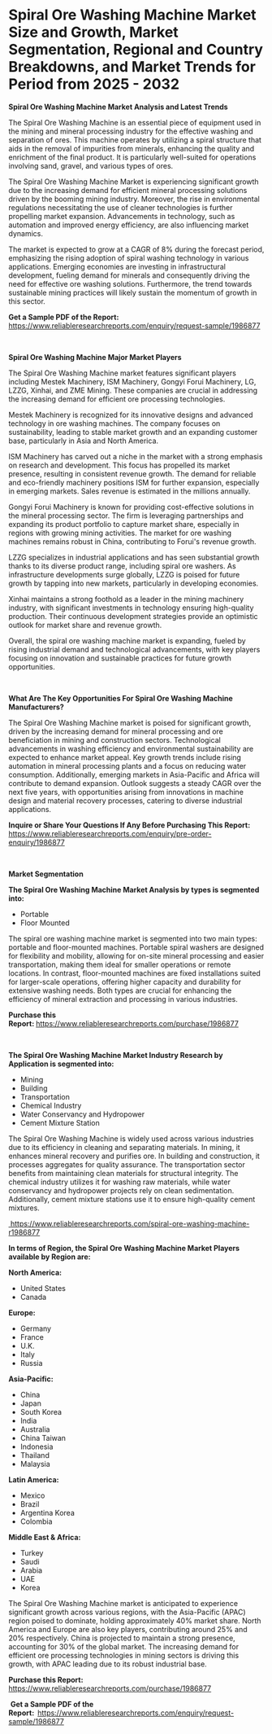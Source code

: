 <p><h1>Spiral Ore Washing Machine Market Size and Growth, Market Segmentation, Regional and Country Breakdowns, and Market Trends for Period from 2025 -  2032</h1></p><p><strong>Spiral Ore Washing Machine Market Analysis and Latest Trends</strong></p>
<p><p>The Spiral Ore Washing Machine is an essential piece of equipment used in the mining and mineral processing industry for the effective washing and separation of ores. This machine operates by utilizing a spiral structure that aids in the removal of impurities from minerals, enhancing the quality and enrichment of the final product. It is particularly well-suited for operations involving sand, gravel, and various types of ores.</p><p>The Spiral Ore Washing Machine Market is experiencing significant growth due to the increasing demand for efficient mineral processing solutions driven by the booming mining industry. Moreover, the rise in environmental regulations necessitating the use of cleaner technologies is further propelling market expansion. Advancements in technology, such as automation and improved energy efficiency, are also influencing market dynamics.</p><p>The market is expected to grow at a CAGR of 8% during the forecast period, emphasizing the rising adoption of spiral washing technology in various applications. Emerging economies are investing in infrastructural development, fueling demand for minerals and consequently driving the need for effective ore washing solutions. Furthermore, the trend towards sustainable mining practices will likely sustain the momentum of growth in this sector.</p></p>
<p><strong>Get a Sample PDF of the Report:&nbsp;</strong> <a href="https://www.reliableresearchreports.com/enquiry/request-sample/1986877?utm_campaign=9&utm_medium=2&utm_source=Github&utm_content=ia&utm_term=16042025&utm_id=spiral-ore-washing-machine">https://www.reliableresearchreports.com/enquiry/request-sample/1986877</a></p>
<p>&nbsp;</p>
<p><strong>Spiral Ore Washing Machine Major Market Players</strong></p>
<p><p>The Spiral Ore Washing Machine market features significant players including Mestek Machinery, ISM Machinery, Gongyi Forui Machinery, LG, LZZG, Xinhai, and ZME Mining. These companies are crucial in addressing the increasing demand for efficient ore processing technologies.</p><p>Mestek Machinery is recognized for its innovative designs and advanced technology in ore washing machines. The company focuses on sustainability, leading to stable market growth and an expanding customer base, particularly in Asia and North America. </p><p>ISM Machinery has carved out a niche in the market with a strong emphasis on research and development. This focus has propelled its market presence, resulting in consistent revenue growth. The demand for reliable and eco-friendly machinery positions ISM for further expansion, especially in emerging markets. Sales revenue is estimated in the millions annually.</p><p>Gongyi Forui Machinery is known for providing cost-effective solutions in the mineral processing sector. The firm is leveraging partnerships and expanding its product portfolio to capture market share, especially in regions with growing mining activities. The market for ore washing machines remains robust in China, contributing to Forui's revenue growth.</p><p>LZZG specializes in industrial applications and has seen substantial growth thanks to its diverse product range, including spiral ore washers. As infrastructure developments surge globally, LZZG is poised for future growth by tapping into new markets, particularly in developing economies.</p><p>Xinhai maintains a strong foothold as a leader in the mining machinery industry, with significant investments in technology ensuring high-quality production. Their continuous development strategies provide an optimistic outlook for market share and revenue growth.</p><p>Overall, the spiral ore washing machine market is expanding, fueled by rising industrial demand and technological advancements, with key players focusing on innovation and sustainable practices for future growth opportunities.</p></p>
<p>&nbsp;</p>
<p><strong>What Are The Key Opportunities For Spiral Ore Washing Machine Manufacturers?</strong></p>
<p><p>The Spiral Ore Washing Machine market is poised for significant growth, driven by the increasing demand for mineral processing and ore beneficiation in mining and construction sectors. Technological advancements in washing efficiency and environmental sustainability are expected to enhance market appeal. Key growth trends include rising automation in mineral processing plants and a focus on reducing water consumption. Additionally, emerging markets in Asia-Pacific and Africa will contribute to demand expansion. Outlook suggests a steady CAGR over the next five years, with opportunities arising from innovations in machine design and material recovery processes, catering to diverse industrial applications.</p></p>
<p><strong>Inquire or Share Your Questions If Any Before Purchasing This Report:</strong> <a href="https://www.reliableresearchreports.com/enquiry/pre-order-enquiry/1986877?utm_campaign=9&utm_medium=2&utm_source=Github&utm_content=ia&utm_term=16042025&utm_id=spiral-ore-washing-machine">https://www.reliableresearchreports.com/enquiry/pre-order-enquiry/1986877</a></p>
<p>&nbsp;</p>
<p><strong>Market Segmentation</strong></p>
<p><strong>The Spiral Ore Washing Machine Market Analysis by types is segmented into:</strong></p>
<p><ul><li>Portable</li><li>Floor Mounted</li></ul></p>
<p><p>The spiral ore washing machine market is segmented into two main types: portable and floor-mounted machines. Portable spiral washers are designed for flexibility and mobility, allowing for on-site mineral processing and easier transportation, making them ideal for smaller operations or remote locations. In contrast, floor-mounted machines are fixed installations suited for larger-scale operations, offering higher capacity and durability for extensive washing needs. Both types are crucial for enhancing the efficiency of mineral extraction and processing in various industries.</p></p>
<p><strong>Purchase this Report:&nbsp;</strong><a href="https://www.reliableresearchreports.com/purchase/1986877?utm_campaign=9&utm_medium=2&utm_source=Github&utm_content=ia&utm_term=16042025&utm_id=spiral-ore-washing-machine">https://www.reliableresearchreports.com/purchase/1986877</a></p>
<p>&nbsp;</p>
<p><strong>The Spiral Ore Washing Machine Market Industry Research by Application is segmented into:</strong></p>
<p><ul><li>Mining</li><li>Building</li><li>Transportation</li><li>Chemical Industry</li><li>Water Conservancy and Hydropower</li><li>Cement Mixture Station</li></ul></p>
<p><p>The Spiral Ore Washing Machine is widely used across various industries due to its efficiency in cleaning and separating materials. In mining, it enhances mineral recovery and purifies ore. In building and construction, it processes aggregates for quality assurance. The transportation sector benefits from maintaining clean materials for structural integrity. The chemical industry utilizes it for washing raw materials, while water conservancy and hydropower projects rely on clean sedimentation. Additionally, cement mixture stations use it to ensure high-quality cement mixtures.</p></p>
<p><a href="https://www.reliableresearchreports.com/spiral-ore-washing-machine-r1986877?utm_campaign=9&utm_medium=2&utm_source=Github&utm_content=ia&utm_term=16042025&utm_id=spiral-ore-washing-machine">&nbsp;https://www.reliableresearchreports.com/spiral-ore-washing-machine-r1986877</a></p>
<p><strong>In terms of Region, the Spiral Ore Washing Machine Market Players available by Region are:</strong></p>
<p>
    <p> <strong> North America: </strong>
        <ul>
            <li>United States</li>
            <li>Canada</li>
        </ul>
        </p> 
    <p> <strong> Europe: </strong>
        <ul>
            <li>Germany</li>
            <li>France</li>
            <li>U.K.</li>
            <li>Italy</li>
            <li>Russia</li>
        </ul>
        </p> 
    <p> <strong> Asia-Pacific: </strong>
        <ul>
            <li>China</li>
            <li>Japan</li>
            <li>South Korea</li>
            <li>India</li>
            <li>Australia</li>
            <li>China Taiwan</li>
            <li>Indonesia</li>
            <li>Thailand</li>
            <li>Malaysia</li>
        </ul>
        </p> 
    <p> <strong> Latin America: </strong>
        <ul>
            <li>Mexico</li>
            <li>Brazil</li>
            <li>Argentina Korea</li>
            <li>Colombia</li>
        </ul>
        </p> 
    <p> <strong> Middle East & Africa: </strong>
        <ul>
            <li>Turkey</li>
            <li>Saudi</li>
            <li>Arabia</li>
            <li>UAE</li>
            <li>Korea</li>
        </ul>
    </p>
    </p>
<p><p>The Spiral Ore Washing Machine market is anticipated to experience significant growth across various regions, with the Asia-Pacific (APAC) region poised to dominate, holding approximately 40% market share. North America and Europe are also key players, contributing around 25% and 20% respectively. China is projected to maintain a strong presence, accounting for 30% of the global market. The increasing demand for efficient ore processing technologies in mining sectors is driving this growth, with APAC leading due to its robust industrial base.</p></p>
<p><strong>Purchase this Report: </strong><a href="https://www.reliableresearchreports.com/purchase/1986877?utm_campaign=9&utm_medium=2&utm_source=Github&utm_content=ia&utm_term=16042025&utm_id=spiral-ore-washing-machine">https://www.reliableresearchreports.com/purchase/1986877</a></p>
<p>&nbsp;<strong>Get a Sample PDF of the Report:&nbsp;&nbsp;</strong><a href="https://www.reliableresearchreports.com/enquiry/request-sample/1986877?utm_campaign=9&utm_medium=2&utm_source=Github&utm_content=ia&utm_term=16042025&utm_id=spiral-ore-washing-machine">https://www.reliableresearchreports.com/enquiry/request-sample/1986877</a></p>
<p><strong></strong></p>
<p><p></p><p></p><p></p></p>